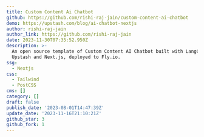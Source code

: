 ```yaml
---
title: Custom Content Ai Chatbot
github: https://github.com/rishi-raj-jain/custom-content-ai-chatbot
demo: https://upstash.com/blog/ai-chatbot-nextjs
author: rishi-raj-jain
author_link: https://github.com/rishi-raj-jain
date: 2023-11-30T07:35:52.950Z
description: >-
  An open source template of Custom Content AI Chatbot built with LangChain,
  Upstash and Next.js, deployed to Fly.io.
ssg:
  - Nextjs
css:
  - Tailwind
  - PostCSS
cms: []
category: []
draft: false
publish_date: '2023-08-01T14:47:39Z'
update_date: '2023-11-16T21:10:21Z'
github_star: 3
github_fork: 1
---
```

